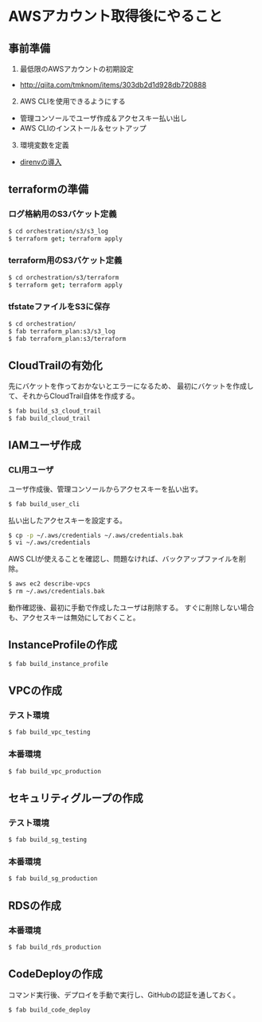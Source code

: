 # AWSアカウント取得後にやること

## 事前準備

1. 最低限のAWSアカウントの初期設定
 * http://qiita.com/tmknom/items/303db2d1d928db720888
2. AWS CLIを使用できるようにする
 * 管理コンソールでユーザ作成＆アクセスキー払い出し
 * AWS CLIのインストール＆セットアップ
3. 環境変数を定義
 * [direnvの導入](/document/design/direnv/README.md)


## terraformの準備

### ログ格納用のS3バケット定義

```bash
$ cd orchestration/s3/s3_log
$ terraform get; terraform apply
```

### terraform用のS3バケット定義

```bash
$ cd orchestration/s3/terraform
$ terraform get; terraform apply
```

### tfstateファイルをS3に保存

```bash
$ cd orchestration/
$ fab terraform_plan:s3/s3_log
$ fab terraform_plan:s3/terraform
```


## CloudTrailの有効化

先にバケットを作っておかないとエラーになるため、
最初にバケットを作成して、それからCloudTrail自体を作成する。

```bash
$ fab build_s3_cloud_trail
$ fab build_cloud_trail
```


## IAMユーザ作成

### CLI用ユーザ

ユーザ作成後、管理コンソールからアクセスキーを払い出す。

```bash
$ fab build_user_cli
```

払い出したアクセスキーを設定する。

```bash
$ cp -p ~/.aws/credentials ~/.aws/credentials.bak
$ vi ~/.aws/credentials
```

AWS CLIが使えることを確認し、問題なければ、バックアップファイルを削除。

```bash
$ aws ec2 describe-vpcs
$ rm ~/.aws/credentials.bak
```

動作確認後、最初に手動で作成したユーザは削除する。
すぐに削除しない場合も、アクセスキーは無効にしておくこと。


## InstanceProfileの作成

```bash
$ fab build_instance_profile
```

## VPCの作成

### テスト環境

```bash
$ fab build_vpc_testing
```

### 本番環境

```bash
$ fab build_vpc_production
```


## セキュリティグループの作成

### テスト環境

```bash
$ fab build_sg_testing
```

### 本番環境

```bash
$ fab build_sg_production
```


## RDSの作成

### 本番環境

```bash
$ fab build_rds_production
```


## CodeDeployの作成

コマンド実行後、デプロイを手動で実行し、GitHubの認証を通しておく。

```bash
$ fab build_code_deploy
```

